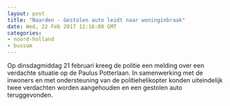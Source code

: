 ```yaml
---
layout: post
title: "Naarden - Gestolen auto leidt naar woninginbraak"
date: Wed, 22 Feb 2017 12:16:00 GMT
categories: 
- noord-holland 
- bussum 
---
```


Op dinsdagmiddag 21 februari kreeg de politie een melding over een verdachte situatie op de Paulus Potterlaan. In samenwerking met de inwoners en met ondersteuning van de politiehelikopter konden uiteindelijk twee verdachten worden aangehouden en een gestolen auto teruggevonden.
